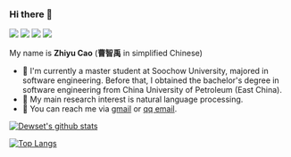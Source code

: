 ### Hi there 👋

<a href = "mailto: zhiyucao18@gmail.com"><img src="https://img.shields.io/badge/-GMail-yellow?style=plastic&logo=gmail&logoColor=red" target="_blank"></a>
<a href = "https://www.zhihu.com/people/prairie-73"><img src="https://img.shields.io/badge/-ZhiHu(知乎)-blue?style=plastic&logo=zhihu&logoColor=white" target="_blank"></a>
<a href = "https://info.dewset.top/"><img src="https://img.shields.io/badge/-Curriculum%20Vitae-white?style=plastic&logo=cv" target="_blank"></a>
![](https://komarev.com/ghpvc/?username=Dewset)

My name is **Zhiyu Cao** (**曹智禹** in simplified Chinese)
- 🔭 I'm currently a master student at Soochow University, majored in software engineering. Before that, I obtained the bachelor's degree in software engineering from China University of Petroleum (East China).
- 🌱 My main research interest is natural language processing.
- 💬 You can reach me via [gmail](mailto:zhiyucao18@gmail.com) or [qq email](mailto:dewset@qq.com).

[![Dewset's github stats](https://github-readme-stats.vercel.app/api?username=Dewset&show_icons=true&theme=radical)](https://github.com/Dewset/github-readme-stats)

<!--
**Dewset/Dewset** is a ✨ _special_ ✨ repository because its `README.md` (this file) appears on your GitHub profile.

Here are some ideas to get you started:

- 🔭 I’m currently working on ...
- 🌱 I’m currently learning ...
- 👯 I’m looking to collaborate on ...
- 🤔 I’m looking for help with ...
- 💬 Ask me about ...
- 📫 How to reach me: ...
- 😄 Pronouns: ...
- ⚡ Fun fact: ...
-->

<!-- [![Dewset's github stats](https://github-readme-stats.vercel.app/api?username=Dewset&hide=issues&show_icons=true)](https://github.com/Dewset) -->
[![Top Langs](https://github-readme-stats.vercel.app/api/top-langs/?username=Dewset&layout=compact)](https://github.com/Dewset)
